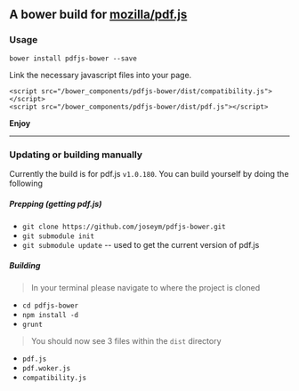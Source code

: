 ## A bower build for [mozilla/pdf.js](https://github.com/mozilla/pdf.js)

### Usage

`bower install pdfjs-bower --save`

Link the necessary javascript files into your page.

    <script src="/bower_components/pdfjs-bower/dist/compatibility.js"></script>
    <script src="/bower_components/pdfjs-bower/dist/pdf.js"></script>

__Enjoy__

---

### Updating or building manually
Currently the build is for pdf.js `v1.0.180`.
You can build yourself by doing the following

##### Prepping (getting pdf.js)
- `git clone https://github.com/joseym/pdfjs-bower.git`
- `git submodule init`
- `git submodule update` -- used to get the current version of pdf.js

##### Building
> In your terminal please navigate to where the project is cloned

- `cd pdfjs-bower`
- `npm install -d`
- `grunt`

> You should now see 3 files within the `dist` directory

- `pdf.js`
- `pdf.woker.js`
- `compatibility.js`